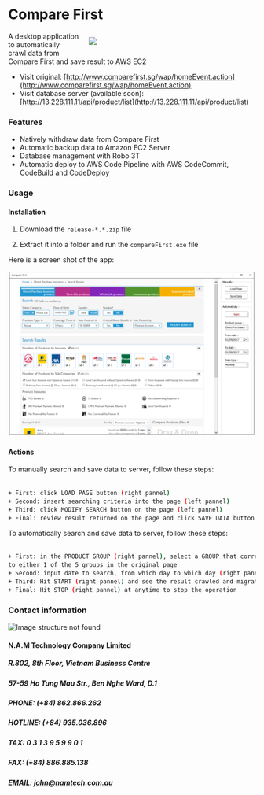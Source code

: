 # Compare First

<img align="right" src="http://namtech.com.au/wp-content/uploads/2017/04/color-logo.svg" hspace="20" vspace="10" width="320">

A desktop application to automatically crawl data from Compare First and save result to AWS EC2 

* Visit original: [http://www.comparefirst.sg/wap/homeEvent.action](http://www.comparefirst.sg/wap/homeEvent.action)
* Visit database server (available soon): [http://13.228.111.11/api/product/list](http://13.228.111.11/api/product/list)

### Features

* Natively withdraw data from Compare First
* Automatic backup data to Amazon EC2 Server
* Database management with Robo 3T
* Automatic deploy to AWS Code Pipeline with AWS CodeCommit, CodeBuild and CodeDeploy

### Usage

#### Installation

1. Download the `release-*.*.zip` file

2. Extract it into a folder and run the `compareFirst.exe` file

Here is a screen shot of the app:

![Image structure not found](https://github.com/nguyenpham95/compareFirst-release/blob/master/shot/app.PNG)<br/>

#### Actions

To manually search and save data to server, follow these steps:

```sh

+ First: click LOAD PAGE button (right pannel)
+ Second: insert searching criteria into the page (left pannel)
+ Third: click MODIFY SEARCH button on the page (left pannel)
+ Final: review result returned on the page and click SAVE DATA button (right pannel)

```

To automatically search and save data to server, follow these steps:

```sh

+ First: in the PRODUCT GROUP (right pannel), select a GROUP that correspond
to either 1 of the 5 groups in the original page
+ Second: input date to search, from which day to which day (right pannel)
+ Third: Hit START (right pannel) and see the result crawled and migrated to EC2 server
+ Final: Hit STOP (right pannel) at anytime to stop the operation

```

### Contact information

![Image structure not found](http://namtech.com.au/wp-content/uploads/2017/04/color-logo.svg)<br/>

#### N.A.M Technology Company Limited

##### R.802, 8th Floor, Vietnam Business Centre
##### 57-59 Ho Tung Mau Str., Ben Nghe Ward, D.1
##### PHONE: (+84) 862.866.262
##### HOTLINE: (+84) 935.036.896
##### TAX: 0 3 1 3 9 5 9 9 0 1
##### FAX: (+84) 886.885.138
##### EMAIL: john@namtech.com.au
